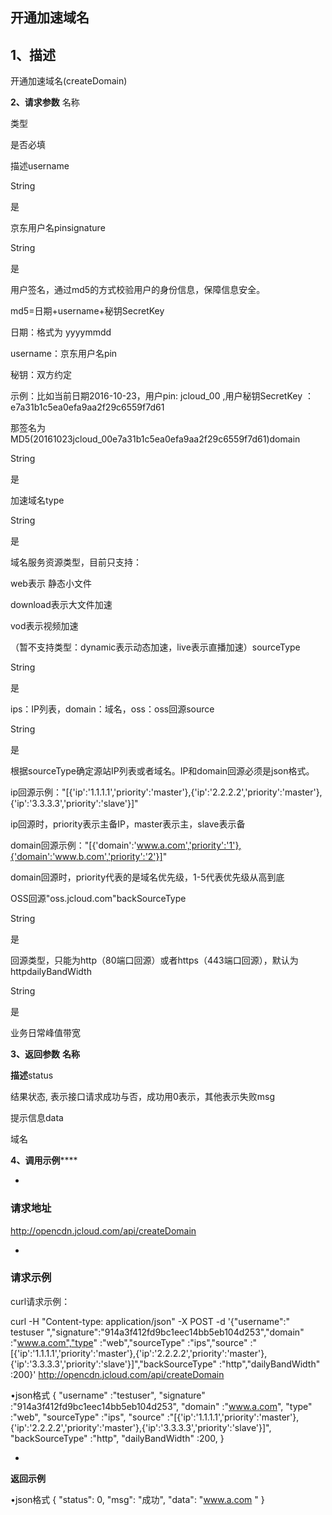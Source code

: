 ## **开通加速域名**

## **1、描述**

开通加速域名(createDomain)

**2、请求参数**
名称

类型

是否必填

描述username

String

是

京东用户名pinsignature

String

是

用户签名，通过md5的方式校验用户的身份信息，保障信息安全。

md5=日期+username+秘钥SecretKey

日期：格式为 yyyymmdd

username：京东用户名pin

秘钥：双方约定

示例：比如当前日期2016-10-23，用户pin: jcloud_00 ,用户秘钥SecretKey ：e7a31b1c5ea0efa9aa2f29c6559f7d61

那签名为MD5(20161023jcloud_00e7a31b1c5ea0efa9aa2f29c6559f7d61)domain

String

是

加速域名type

String

是

域名服务资源类型，目前只支持：

web表示 静态小文件

download表示大文件加速

vod表示视频加速

（暂不支持类型：dynamic表示动态加速，live表示直播加速）sourceType

String

是

ips：IP列表，domain：域名，oss：oss回源source

String

是

根据sourceType确定源站IP列表或者域名。IP和domain回源必须是json格式。

ip回源示例："[{'ip':'1.1.1.1','priority':'master'},{'ip':'2.2.2.2','priority':'master'},{'ip':'3.3.3.3','priority':'slave'}]"

ip回源时，priority表示主备IP，master表示主，slave表示备

domain回源示例："[{'domain':'www.a.com','priority':'1'},{'domain':'www.b.com','priority':'2'}]"

domain回源时，priority代表的是域名优先级，1-5代表优先级从高到底

OSS回源"oss.jcloud.com"backSourceType

String

是

回源类型，只能为http（80端口回源）或者https（443端口回源），默认为httpdailyBandWidth

String

是

业务日常峰值带宽

**3、返回参数**
**名称**

**描述**status

结果状态, 表示接口请求成功与否，成功用0表示，其他表示失败msg

提示信息data

域名

**4、调用示例******

* 
### **请求地址**

http://opencdn.jcloud.com/api/createDomain

* 
### **请求示例**

curl请求示例：

curl -H "Content-type: application/json" -X POST -d '{"username":" testuser ","signature":"914a3f412fd9bc1eec14bb5eb104d253","domain" :"www.a.com","type" :"web","sourceType" :"ips","source" :"[{'ip':'1.1.1.1','priority':'master'},{'ip':'2.2.2.2','priority':'master'},{'ip':'3.3.3.3','priority':'slave'}]","backSourceType" :"http","dailyBandWidth" :200}' http://opencdn.jcloud.com/api/createDomain

•json格式
{
"username" :"testuser",
"signature" :"914a3f412fd9bc1eec14bb5eb104d253",
"domain" :"www.a.com",
"type" :"web",
"sourceType" :"ips",
"source" :"[{'ip':'1.1.1.1','priority':'master'},{'ip':'2.2.2.2','priority':'master'},{'ip':'3.3.3.3','priority':'slave'}]",
"backSourceType" :"http",
"dailyBandWidth" :200,
}

* 
**返回示例**

•json格式
{
"status": 0,
"msg": "成功",
"data": "www.a.com "
}